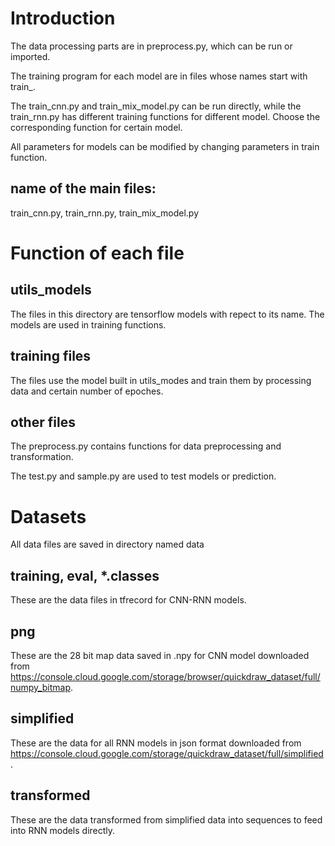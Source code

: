 # Introduction

The data processing parts are in preprocess.py, which can be run or imported.

The training program for each model are in files whose names start with train_.

The train_cnn.py and train_mix_model.py can be run directly, while the train_rnn.py has
different training functions for different model. Choose the corresponding function for
certain model.

All parameters for models can be modified by changing parameters in train function.

## name of the main files:
train_cnn.py, train_rnn.py, train_mix_model.py

# Function of each file
## utils_models
The files in this directory are tensorflow models with repect to its
name. The models are used in training functions.

## training files
The files use the model built in utils_modes and train them by processing
data and certain number of epoches.

## other files
The preprocess.py contains functions for data preprocessing and transformation.

The test.py and sample.py are used to test models or prediction.

# Datasets
All data files are saved in directory named data

## training, eval, *.classes
These are the data files in tfrecord for CNN-RNN models.

## png
These are the 28 bit map data saved in .npy for CNN model downloaded from
https://console.cloud.google.com/storage/browser/quickdraw_dataset/full/numpy_bitmap.

## simplified
These are the data for all RNN models in json format downloaded from
https://console.cloud.google.com/storage/quickdraw_dataset/full/simplified.

## transformed
These are the data transformed from simplified data into sequences to
feed into RNN models directly.
